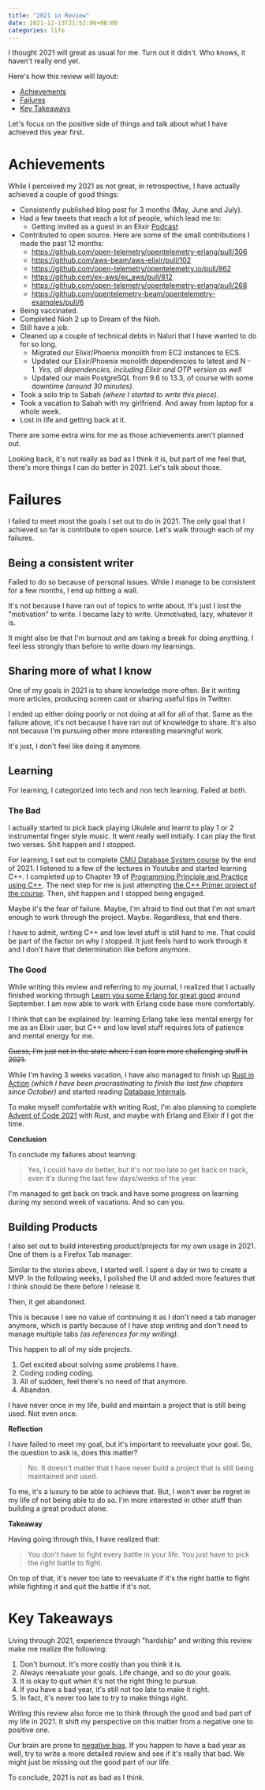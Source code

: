 ```yaml
---
title: "2021 in Review"
date: 2021-12-13T21:52:06+08:00
categories: life
---
```


I thought 2021 will great as usual for me. Turn out it didn't.
Who knows, it haven't really end yet.

Here's how this review will layout:

- [Achievements](#achievements)
- [Failures](#failures)
- [Key Takeaways](#key-takeaways)

Let's focus on the positive side of things and talk about what I have
achieved this year first.


# Achievements

While I perceived my 2021 as not great, in retrospective, I have actually
achieved a couple of good things:

- Consistently published blog post for 3 months (May, June and July).
- Had a few tweets that reach a lot of people, which lead me to:
  - Getting invited as a guest in an Elixir [Podcast][0]
- Contributed to open source. Here are some of the small contributions I made the past 12 months:
  - https://github.com/open-telemetry/opentelemetry-erlang/pull/306
  - https://github.com/aws-beam/aws-elixir/pull/102
  - https://github.com/open-telemetry/opentelemetry.io/pull/862
  - https://github.com/ex-aws/ex_aws/pull/812
  - https://github.com/open-telemetry/opentelemetry-erlang/pull/268
  - https://github.com/opentelemetry-beam/opentelemetry-examples/pull/6
- Being vaccinated.
- Completed Nioh 2 up to Dream of the Nioh.
- Still have a job.
- Cleaned up a couple of technical debts in Naluri that I have wanted to do for
so long.
  - Migrated our Elixir/Phoenix monolith from EC2 instances to ECS.
  - Updated our Elixir/Phoenix monolith dependencies to latest and N - 1. _Yes, all
  dependencies, including Elixir and OTP version as well_
  - Updated our main PostgreSQL from 9.6 to 13.3, of course with some downtime _(around 30 minutes)_.
- Took a solo trip to Sabah _(where I started to write this piece)_.
- Took a vacation to Sabah with my girlfriend. And away from laptop for a
whole week.
- Lost in life and getting back at it.

There are some extra wins for me as those achievements aren't planned out.

Looking back, it's not really as bad as I think it is, but part of me feel
that, there's more things I can do better in 2021. Let's talk about those.

# Failures

I failed to meet most the goals I set out to do in 2021.
The only goal that I achieved so far is contribute to open
source. Let's walk through each of my failures.

## Being a consistent writer

Failed to do so because of personal issues. While I manage to be consistent for a few months,
I end up hitting a wall.

It's not because I have ran out of topics to write about. It's just I lost the
"motivation" to write. I became lazy to write. Unmotivated, lazy, whatever it
is.

It might also be that I'm burnout and am taking a break for doing anything. I
feel less strongly than before to write down my learnings.

## Sharing more of what I know

One of my goals in 2021 is to share knowledge more often. Be it writing more
articles, producing screen cast or sharing useful tips in Twitter.

I ended up either doing poorly or not doing at all for all of that. Same as the
failure above, it's not because I have ran out of knowledge to share. It's also
not because I'm pursuing other more interesting meaningful work.

It's just, I don't feel like doing it anymore.

## Learning

For learning, I categorized into tech and non tech learning. Failed at both.

### The Bad

I actually started to pick back playing Ukulele and learnt to play 1 or 2
instrumental finger style music. It went really well initially. I can play
the first two verses. Shit happen and I stopped.

For learning, I set out to complete [CMU Database System course][1] by the end
of 2021. I listened to a few of the lectures in Youtube and started learning C++.
I completed up to Chapter 19 of [Programming Principle and Practice using
C++][3]. The next step for me is just attempting [the C++ Primer project of the
course][2]. Then, shit happen and I stopped being engaged.

Maybe it's the fear of failure. Maybe, I'm afraid to find out that I'm not
smart enough to work through the project. Maybe. Regardless, that end there.

I have to admit, writing C++ and low level stuff is still hard to me. That
could be part of the factor on why I stopped. It just feels hard to work
through it and I don't have that determination like before anymore.

### The Good

While writing this review and referring to my journal, I realized that I actually
finished working through [Learn you some Erlang for great good][4] around
September.
I am now able to work with Erlang code base more comfortably.

I think that can be explained by: learning Erlang take less mental energy for
me as an Elixir user, but C++ and low level stuff requires lots of
patience and mental energy for me.

~~Guess, I'm just not in the state where I can learn more
challenging stuff in 2021.~~

While I'm having 3 weeks vacation, I have also managed to finish up [Rust
in Action][5] _(which I have been procrastinating to finish the last few
chapters since October)_ and started reading [Database Internals][6].

To make myself comfortable with writing Rust, I'm also planning to complete
[Advent of Code 2021][7] with Rust, and maybe with Erlang and Elixir if I got the
time.

**Conclusion**

To conclude my failures about learning:

> Yes, I could have do better, but it's not too late to
get back on track, even it's during the last few days/weeks
of the year.

I'm managed to get back on track and have some progress on learning during my
second week of vacations. And so can you.

## Building Products

I also set out to build interesting product/projects for my own usage in 2021. One
of them is a Firefox Tab manager.

Similar to the stories above, I started well. I spent a day or two to create a
MVP. In the following weeks, I polished the UI and added more features that I think should be
there before I release it.

Then, it get abandoned.

This is because I see no value of continuing it as I don't need a tab manager
anymore, which is partly because of I have stop writing and don't need
to manage multiple tabs _(as references for my writing)_.

This happen to all of my side projects.

1. Get excited about solving some problems I have.
2. Coding coding coding.
3. All of sudden, feel there's no need of that anymore.
4. Abandon.

I have never once in my life, build and maintain a project that is still being
used. Not even once.

**Reflection**

I have failed to meet my goal, but it's important
to reevaluate your goal. So, the question to ask is, does this matter?

> No. It doesn't matter that I have never build a project that is still being
> maintained and used.

To me, it's a luxury to be able to achieve that. But, I won't ever be regret in
my life of not being able to do so. I'm more interested in other stuff than
building a great product alone.

**Takeaway**

Having going through this, I have realized that:

> You don't have to fight every battle in your life. You just have to
> pick the right battle to fight.

On top of that, it's never too late to reevaluate if it's the right battle to
fight while fighting it and quit the battle if it's not.

# Key Takeaways

Living through 2021, experience through "hardship" and writing
this review make me realize the following:

1. Don't burnout. It's more costly than you think it is.
2. Always reevaluate your goals. Life change, and so do your goals.
3. It is okay to quit when it's not the right thing to pursue.
4. If you have a bad year, it's still not too late to make it right.
5. In fact, it's never too late to try to make things right.

Writing this review also force me to think through the good
and bad part of my life in 2021. It shift my perspective on this matter from a negative one to
positive one.

Our brain are prone to [negative bias][8]. If you happen to
have a bad year as well, try to write a more detailed review
and see if it's really that bad. We might just be missing
out the good part of our life.

To conclude, 2021 is not as bad as I think.

[0]: https://thinkingelixir.com/podcast-episodes/066-tracing-production-with-kai-wern-choong/
[1]: https://15445.courses.cs.cmu.edu/fall2020/faq.html
[2]: https://15445.courses.cs.cmu.edu/fall2020/project0/
[3]: https://stroustrup.com/programming.html
[4]: https://learnyousomeerlang.com/content
[5]: https://www.rustinaction.com/
[6]: https://www.databass.dev/
[7]: https://adventofcode.com/2021
[8]: https://www.verywellmind.com/negative-bias-4589618
